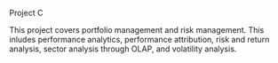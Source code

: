 Project C

This project covers portfolio management and risk management. This inludes performance analytics, performance attribution, risk and return analysis, sector analysis through OLAP, and volatility analysis. 
